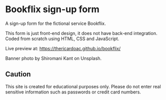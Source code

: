 # Bookflix sign-up form

A sign-up form for the fictional service Bookflix.

This form is just front-end design, it does not have back-end integration. Coded from scratch using HTML, CSS and JavaScript.

Live preview at: https://thericardoac.github.io/bookflix/

Banner photo by Shiromani Kant on Unsplash.

## Caution
This site is created for educational purposes only. Please do not enter real sensitive information such as passwords or credit card numbers.
